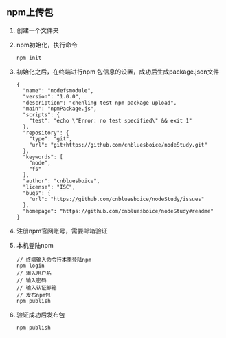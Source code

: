 ## npm上传包

1. 创建一个文件夹

2. npm初始化，执行命令

   ```
   npm init
   ```

   

3. 初始化之后，在终端进行npm 包信息的设置，成功后生成package.json文件

   ```
   {
     "name": "nodefsmodule",
     "version": "1.0.0",
     "description": "chenling test npm package upload",
     "main": "npmPackage.js",
     "scripts": {
       "test": "echo \"Error: no test specified\" && exit 1"
     },
     "repository": {
       "type": "git",
       "url": "git+https://github.com/cnbluesboice/nodeStudy.git"
     },
     "keywords": [
       "node",
       "fs"
     ],
     "author": "cnbluesboice",
     "license": "ISC",
     "bugs": {
       "url": "https://github.com/cnbluesboice/nodeStudy/issues"
     },
     "homepage": "https://github.com/cnbluesboice/nodeStudy#readme"
   }
   ```

   

4. 注册npm官网账号，需要邮箱验证

5. 本机登陆npm

   ```
   // 终端输入命令行本季登陆npm
   npm login
   // 输入用户名
   // 输入密码
   // 输入认证邮箱
   // 发布npm包
   npm publish
   ```
6. 验证成功后发布包

   ```
   npm publish
   ```

   


